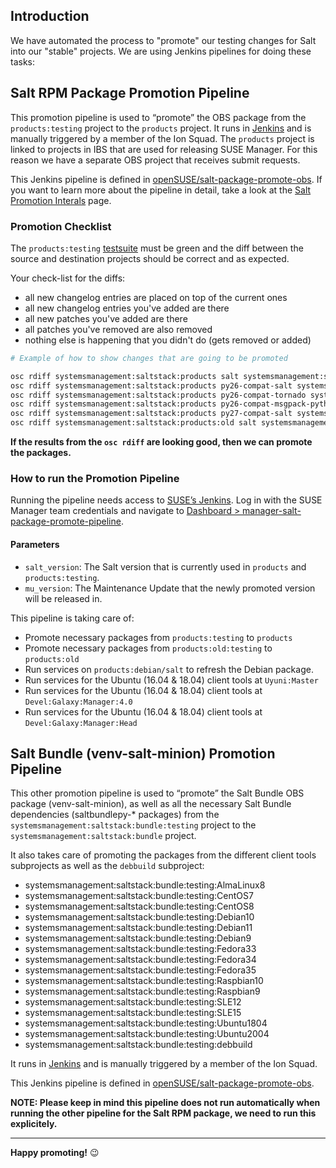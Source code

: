 ## Introduction

We have automated the process to "promote" our testing changes for Salt into our "stable" projects. We are using Jenkins pipelines for doing these tasks:

## Salt RPM Package Promotion Pipeline
This promotion pipeline is used to &ldquo;promote&rdquo; the OBS package from the `products:testing` project to the `products` project. It runs in [Jenkins](https://ci.suse.de) and is manually triggered by a member of the Ion Squad. The `products` project is linked to projects in IBS that are used for releasing SUSE Manager. For this reason we have a separate OBS project that receives submit requests.

This Jenkins pipeline is defined in [openSUSE/salt-package-promote-obs](https://github.com/openSUSE/salt-package-promote-obs). If you want to learn more about the pipeline in detail, take a look at the [Salt Promotion Interals](https://github.com/openSUSE/salt/wiki/Salt-Promotion-Pipeline-Internals) page.

### Promotion Checklist

The `products:testing` [testsuite](https://ci.suse.de/user/manager/my-views/view/Salt/view/default/) must be green and the diff between the source and destination projects should be correct and as expected.

Your check-list for the diffs:

- all new changelog entries are placed on top of the current ones
- all new changelog entries you've added are there
- all new patches you've added are there
- all patches you've removed are also removed
- nothing else is happening that you didn't do (gets removed or added)


```bash
# Example of how to show changes that are going to be promoted

osc rdiff systemsmanagement:saltstack:products salt systemsmanagement:saltstack:products:testing
osc rdiff systemsmanagement:saltstack:products py26-compat-salt systemsmanagement:saltstack:products:testing
osc rdiff systemsmanagement:saltstack:products py26-compat-tornado systemsmanagement:saltstack:products:testing
osc rdiff systemsmanagement:saltstack:products py26-compat-msgpack-python systemsmanagement:saltstack:products:testing
osc rdiff systemsmanagement:saltstack:products py27-compat-salt systemsmanagement:saltstack:products:testing
osc rdiff systemsmanagement:saltstack:products:old salt systemsmanagement:saltstack:products:old:testing
```

**If the results from the `osc rdiff` are looking good, then we can promote the packages.**

### How to run the Promotion Pipeline

Running the pipeline needs access to [SUSE&rsquo;s Jenkins](https://ci.suse.de). Log in with the SUSE Manager team credentials and navigate to
[Dashboard > manager-salt-package-promote-pipeline](https://ci.suse.de/job/manager-salt-package-promote-pipeline/build?delay=0sec).

#### Parameters

-   `salt_version`: The Salt version that is currently used in `products` and `products:testing`.
-   `mu_version`: The Maintenance Update that the newly promoted version will be released in.


This pipeline is taking care of:
- Promote necessary packages from `products:testing` to `products`
- Promote necessary packages from `products:old:testing` to `products:old`
- Run services on `products:debian/salt` to refresh the Debian package.
- Run services for the Ubuntu (16.04 & 18.04) client tools at `Uyuni:Master`
- Run services for the Ubuntu (16.04 & 18.04) client tools at `Devel:Galaxy:Manager:4.0`
- Run services for the Ubuntu (16.04 & 18.04) client tools at `Devel:Galaxy:Manager:Head`

## Salt Bundle (venv-salt-minion) Promotion Pipeline
This other promotion pipeline is used to &ldquo;promote&rdquo; the Salt Bundle OBS package (venv-salt-minion), as well as all the necessary Salt Bundle dependencies (saltbundlepy-* packages) from the `systemsmanagement:saltstack:bundle:testing` project to the `systemsmanagement:saltstack:bundle` project.

It also takes care of promoting the packages from the different client tools subprojects as well as the `debbuild` subproject:

- systemsmanagement:saltstack:bundle:testing:AlmaLinux8
- systemsmanagement:saltstack:bundle:testing:CentOS7
- systemsmanagement:saltstack:bundle:testing:CentOS8
- systemsmanagement:saltstack:bundle:testing:Debian10
- systemsmanagement:saltstack:bundle:testing:Debian11
- systemsmanagement:saltstack:bundle:testing:Debian9
- systemsmanagement:saltstack:bundle:testing:Fedora33
- systemsmanagement:saltstack:bundle:testing:Fedora34
- systemsmanagement:saltstack:bundle:testing:Fedora35
- systemsmanagement:saltstack:bundle:testing:Raspbian10
- systemsmanagement:saltstack:bundle:testing:Raspbian9
- systemsmanagement:saltstack:bundle:testing:SLE12
- systemsmanagement:saltstack:bundle:testing:SLE15
- systemsmanagement:saltstack:bundle:testing:Ubuntu1804
- systemsmanagement:saltstack:bundle:testing:Ubuntu2004
- systemsmanagement:saltstack:bundle:testing:debbuild

It runs in [Jenkins](https://ci.suse.de) and is manually triggered by a member of the Ion Squad. 

This Jenkins pipeline is defined in [openSUSE/salt-package-promote-obs](https://github.com/openSUSE/salt-package-promote-obs).

**NOTE: Please keep in mind this pipeline does not run automatically when running the other pipeline for the Salt RPM package, we need to run this explicitely.**

---
**Happy promoting!** :wink: 